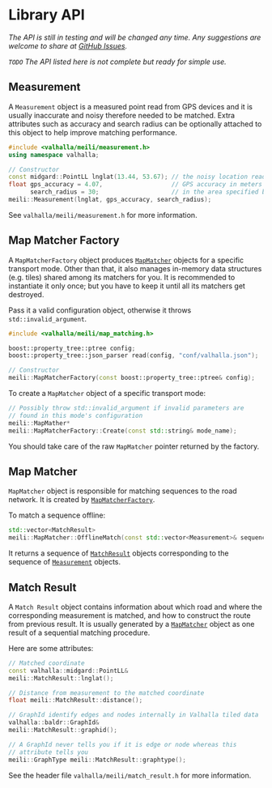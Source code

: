 # Library API

*The API is still in testing and will be changed any time. Any
 suggestions are welcome to share at
 [GitHub Issues](https://github.com/valhalla/meili/issues).*

*`TODO` The API listed here is not complete but ready for simple use.*

## Measurement

A `Measurement` object is a measured point read from GPS devices and
it is usually inaccurate and noisy therefore needed to be
matched. Extra attributes such as accuracy and search radius can be
optionally attached to this object to help improve matching
performance.

```C++
#include <valhalla/meili/measurement.h>
using namespace valhalla;

// Constructor
const midgard::PointLL lnglat(13.44, 53.67); // the noisy location read from GPS device
float gps_accuracy = 4.07,                   // GPS accuracy in meters
      search_radius = 30;                    // in the area specified by the radius in meters search road candidates
meili::Measurement(lnglat, gps_accuracy, search_radius);
```

See `valhalla/meili/measurement.h` for more information.

## Map Matcher Factory

A `MapMatcherFactory` object produces [`MapMatcher`](#map-matcher)
objects for a specific transport mode. Other than that, it also
manages in-memory data structures (e.g. tiles) shared among its
matchers for you. It is recommended to instantiate it only once; but
you have to keep it until all its matchers get destroyed.

Pass it a valid configuration object, otherwise it throws
`std::invalid_argument`.

```C++
#include <valhalla/meili/map_matching.h>

boost::property_tree::ptree config;
boost::property_tree::json_parser read(config, "conf/valhalla.json");

// Constructor
meili::MapMatcherFactory(const boost::property_tree::ptree& config);
```

To create a `MapMatcher` object of a specific transport mode:

```C++
// Possibly throw std::invalid_argument if invalid parameters are
// found in this mode's configuration
meili::MapMather*
meili::MapMatcherFactory::Create(const std::string& mode_name);
```

You should take care of the raw `MapMatcher` pointer returned by the
factory.

## Map Matcher

`MapMatcher` object is responsible for matching sequences to the road
network. It is created by
[`MapMatcherFactory`](#map-matcher-factory).

To match a sequence offline:
```C++
std::vector<MatchResult>
meili::MapMatcher::OfflineMatch(const std::vector<Measurement>& sequence);
```

It returns a sequence of [`MatchResult`](#match-result) objects
corresponding to the sequence of [`Measurement`](#measurement) objects.

## Match Result

A `Match Result` object contains information about which road and
where the corresponding measurement is matched, and how to construct
the route from previous result. It is usually generated by a
[`MapMatcher`](#map-matcher) object as one result of a sequential
matching procedure.

Here are some attributes:
```C++
// Matched coordinate
const valhalla::midgard::PointLL&
meili::MatchResult::lnglat();

// Distance from measurement to the matched coordinate
float meili::MatchResult::distance();

// GraphId identify edges and nodes internally in Valhalla tiled data
valhalla::baldr::GraphId&
meili::MatchResult::graphid();

// A GraphId never tells you if it is edge or node whereas this
// attribute tells you
meili::GraphType meili::MatchResult::graphtype();
```

See the header file `valhalla/meili/match_result.h` for more
information.
